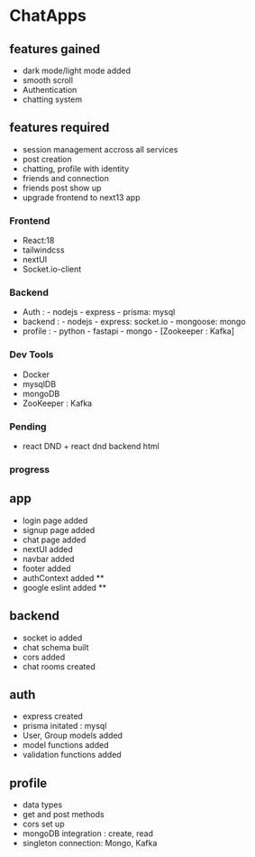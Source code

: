 # ChatApps

## features gained

- dark mode/light mode added
- smooth scroll
- Authentication
- chatting system

## features required

- session management accross all services
- post creation
- chatting, profile with identity
- friends and connection
- friends post show up
- upgrade frontend to next13 app

### Frontend

- React:18
- tailwindcss
- nextUI
- Socket.io-client

### Backend

- Auth :
        - nodejs
        - express
        - prisma: mysql
- backend :
        - nodejs
        - express: socket.io
        - mongoose: mongo
- profile :
        - python
        - fastapi
        - mongo
        - [Zookeeper : Kafka]

### Dev Tools

- Docker
- mysqlDB
- mongoDB
- ZooKeeper : Kafka

### Pending

- react DND + react dnd backend html

### progress

## app

- login page added
- signup page added
- chat page added
- nextUI added
- navbar added
- footer added
- authContext added **
- google eslint added **

## backend

- socket io added
- chat schema built
- cors added
- chat rooms created

## auth
- express created
- prisma initated : mysql
- User, Group models added
- model functions added
- validation functions added

## profile

- data types
- get and post methods
- cors set up
- mongoDB integration : create, read
- singleton connection: Mongo, Kafka
